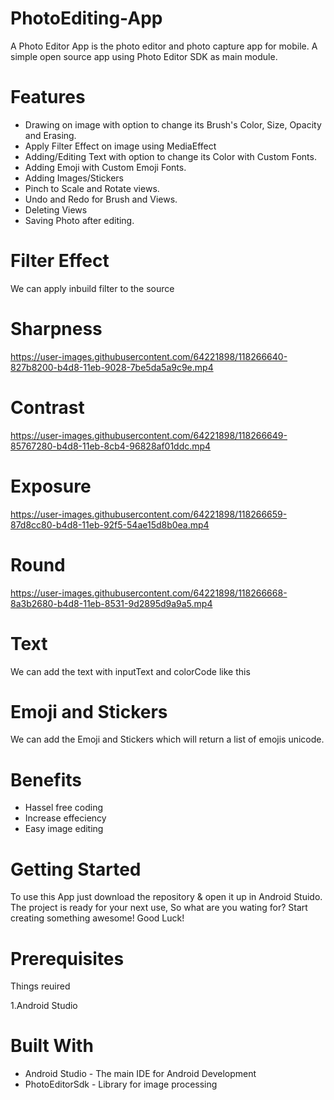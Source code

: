# PhotoEditing-App

A Photo Editor App is the photo editor and photo capture app for mobile. A simple open source app using Photo Editor SDK as main module.

# Features
- Drawing on image with option to change its Brush's Color, Size, Opacity and Erasing.
- Apply Filter Effect on image using MediaEffect
- Adding/Editing Text with option to change its Color with Custom Fonts.
- Adding Emoji with Custom Emoji Fonts.
- Adding Images/Stickers
- Pinch to Scale and Rotate views.
- Undo and Redo for Brush and Views.
- Deleting Views
- Saving Photo after editing.

# Filter Effect

We can apply inbuild filter to the source

# Sharpness

https://user-images.githubusercontent.com/64221898/118266640-827b8200-b4d8-11eb-9028-7be5da5a9c9e.mp4

# Contrast

https://user-images.githubusercontent.com/64221898/118266649-85767280-b4d8-11eb-8cb4-96828af01ddc.mp4

# Exposure

https://user-images.githubusercontent.com/64221898/118266659-87d8cc80-b4d8-11eb-92f5-54ae15d8b0ea.mp4

# Round

https://user-images.githubusercontent.com/64221898/118266668-8a3b2680-b4d8-11eb-8531-9d2895d9a9a5.mp4








# Text
We can add the text with inputText and colorCode like this 


# Emoji and Stickers
We can add the Emoji and Stickers which will return a list of emojis unicode.

# Benefits
- Hassel free coding
- Increase effeciency
- Easy image editing

# Getting Started
To use this App just download the repository & open it up in Android Stuido. The project is ready for your next use, So what are you wating for? Start creating something awesome! Good Luck!

# Prerequisites
Things reuired

1.Android Studio

# Built With
- Android Studio - The main IDE for Android Development
- PhotoEditorSdk - Library for image processing

